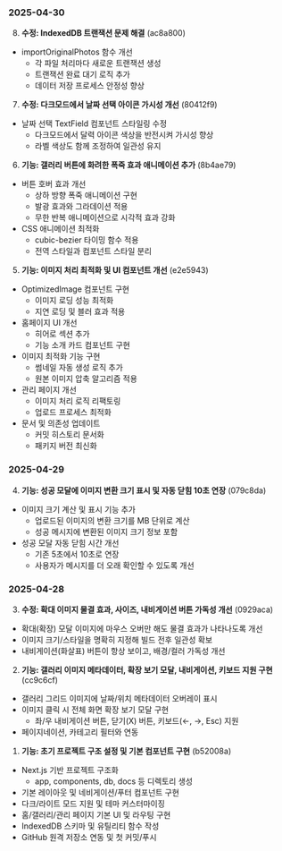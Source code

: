 ### 2025-04-30

8. **수정: IndexedDB 트랜잭션 문제 해결** (ac8a800)
  - importOriginalPhotos 함수 개선
    - 각 파일 처리마다 새로운 트랜잭션 생성
    - 트랜잭션 완료 대기 로직 추가
    - 데이터 저장 프로세스 안정성 향상

7. **수정: 다크모드에서 날짜 선택 아이콘 가시성 개선** (80412f9)
  - 날짜 선택 TextField 컴포넌트 스타일링 수정
    - 다크모드에서 달력 아이콘 색상을 반전시켜 가시성 향상
    - 라벨 색상도 함께 조정하여 일관성 유지

6. **기능: 갤러리 버튼에 화려한 폭죽 효과 애니메이션 추가** (8b4ae79)
  - 버튼 호버 효과 개선
    - 상하 방향 폭죽 애니메이션 구현
    - 발광 효과와 그라데이션 적용
    - 무한 반복 애니메이션으로 시각적 효과 강화
  - CSS 애니메이션 최적화
    - cubic-bezier 타이밍 함수 적용
    - 전역 스타일과 컴포넌트 스타일 분리

5. **기능: 이미지 처리 최적화 및 UI 컴포넌트 개선** (e2e5943)
  - OptimizedImage 컴포넌트 구현
    - 이미지 로딩 성능 최적화
    - 지연 로딩 및 블러 효과 적용
  - 홈페이지 UI 개선
    - 히어로 섹션 추가
    - 기능 소개 카드 컴포넌트 구현
  - 이미지 최적화 기능 구현
    - 썸네일 자동 생성 로직 추가
    - 원본 이미지 압축 알고리즘 적용
  - 관리 페이지 개선
    - 이미지 처리 로직 리팩토링
    - 업로드 프로세스 최적화
  - 문서 및 의존성 업데이트
    - 커밋 히스토리 문서화
    - 패키지 버전 최신화

### 2025-04-29

4. **기능: 성공 모달에 이미지 변환 크기 표시 및 자동 닫힘 10초 연장** (079c8da)
  - 이미지 크기 계산 및 표시 기능 추가
    - 업로드된 이미지의 변환 크기를 MB 단위로 계산
    - 성공 메시지에 변환된 이미지 크기 정보 포함
  - 성공 모달 자동 닫힘 시간 개선
    - 기존 5초에서 10초로 연장
    - 사용자가 메시지를 더 오래 확인할 수 있도록 개선

### 2025-04-28

3. **수정: 확대 이미지 물결 효과, 사이즈, 내비게이션 버튼 가독성 개선** (0929aca)
  - 확대(확장) 모달 이미지에 마우스 오버만 해도 물결 효과가 나타나도록 개선
  - 이미지 크기/스타일을 명확히 지정해 빌드 전후 일관성 확보
  - 내비게이션(화살표) 버튼이 항상 보이고, 배경/컬러 가독성 개선

2. **기능: 갤러리 이미지 메타데이터, 확장 보기 모달, 내비게이션, 키보드 지원 구현** (cc9c6cf)
  - 갤러리 그리드 이미지에 날짜/위치 메타데이터 오버레이 표시
  - 이미지 클릭 시 전체 화면 확장 보기 모달 구현
    - 좌/우 내비게이션 버튼, 닫기(X) 버튼, 키보드(←, →, Esc) 지원
  - 페이지네이션, 카테고리 필터와 연동

1. **기능: 초기 프로젝트 구조 설정 및 기본 컴포넌트 구현** (b52008a)
  - Next.js 기반 프로젝트 구조화
    - app, components, db, docs 등 디렉토리 생성
  - 기본 레이아웃 및 네비게이션/푸터 컴포넌트 구현
  - 다크/라이트 모드 지원 및 테마 커스터마이징
  - 홈/갤러리/관리 페이지 기본 UI 및 라우팅 구현
  - IndexedDB 스키마 및 유틸리티 함수 작성
  - GitHub 원격 저장소 연동 및 첫 커밋/푸시
